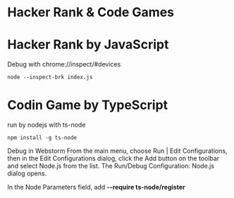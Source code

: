 # Hacker Rank & Code Games

# Hacker Rank by JavaScript
Debug with chrome://inspect/#devices
```shell
node --inspect-brk index.js
```

# Codin Game by TypeScript
run by nodejs with ts-node 
```shell
npm install -g ts-node
```
Debug in Webstorm
From the main menu, choose Run | Edit Configurations, then in the Edit Configurations dialog, click the Add button on the toolbar and select Node.js from the list. The Run/Debug Configuration: Node.js dialog opens.

In the Node Parameters field, add <b>--require ts-node/register</b>
